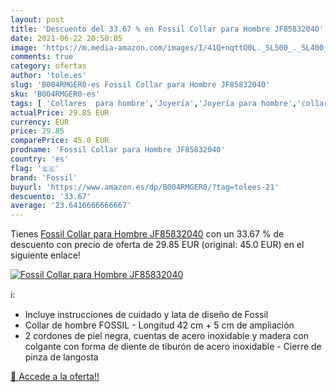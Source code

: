 ```yaml
---
layout: post
title: 'Descuento del 33.67 % en Fossil Collar para Hombre JF85832040'
date: 2021-06-22 20:50:05
image: 'https://m.media-amazon.com/images/I/41Q+nqttO0L._SL500_._SL400_.jpg'
comments: true
category: ofertas
author: 'tole.es'
slug: 'B004RMGER0-es Fossil Collar para Hombre JF85832040'
sku: 'B004RMGER0-es'
tags: [ 'Collares  para hombre','Joyería','Joyería para hombre','collar','fossil', ]
actualPrice: 29.85 EUR
currency: EUR
price: 29.85
comparePrice: 45.0 EUR
prodname: 'Fossil Collar para Hombre JF85832040'
country: 'es'
flag: '🇪🇸'
brand: 'Fossil'
buyurl: 'https://www.amazon.es/dp/B004RMGER0/?tag=tolees-21'
descuento: '33.67'
average: '23.6416666666667'
---
```


Tienes [Fossil Collar para Hombre JF85832040](https://www.amazon.es/dp/B004RMGER0/?tag=tolees-21) con un 33.67 % de descuento con precio de oferta de 29.85 EUR (original: 45.0 EUR) en el siguiente enlace!

[![Fossil Collar para Hombre JF85832040](https://m.media-amazon.com/images/I/41Q+nqttO0L._SL500_._SL400_.jpg)](https://www.amazon.es/dp/B004RMGER0/?tag=tolees-21)

ℹ️:

- Incluye instrucciones de cuidado y lata de diseño de Fossil
- Collar de hombre FOSSIL - Longitud 42 cm + 5 cm de ampliación
- 2 cordones de piel negra, cuentas de acero inoxidable y madera con colgante con forma de diente de tiburón de acero inoxidable - Cierre de pinza de langosta

[🛒 Accede a la oferta!!](https://www.amazon.es/dp/B004RMGER0/?tag=tolees-21)
